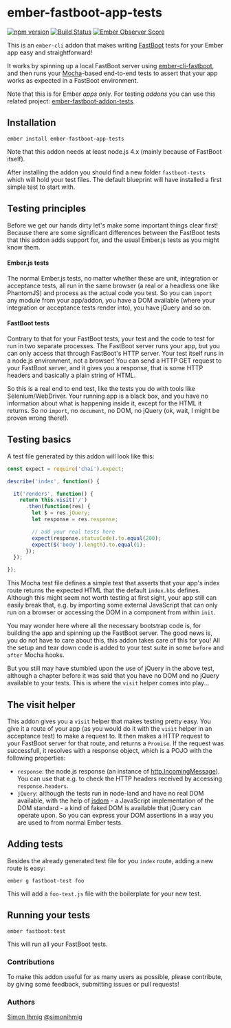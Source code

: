 # ember-fastboot-app-tests

[![npm version](https://badge.fury.io/js/ember-fastboot-app-tests.svg)](https://badge.fury.io/js/ember-fastboot-app-tests)
[![Build Status](https://travis-ci.org/kaliber5/ember-fastboot-app-tests.svg?branch=master)](https://travis-ci.org/kaliber5/ember-fastboot-app-tests)
[![Ember Observer Score](https://emberobserver.com/badges/ember-fastboot-app-tests.svg)](https://emberobserver.com/addons/ember-fastboot-app-tests)

This is an `ember-cli` addon that makes writing [FastBoot](https://ember-fastboot.com/) tests for your Ember app easy and straightforward!

It works by spinning up a local FastBoot server using [ember-cli-fastboot](https://github.com/ember-fastboot/ember-cli-fastboot),
and then runs your [Mocha](https://mochajs.org/)-based end-to-end tests to assert that your app works as expected in a FastBoot environment.

Note that this is for Ember *apps* only. For testing *addons* you can use this related project: [ember-fastboot-addon-tests](https://github.com/kaliber5/ember-fastboot-addon-tests).

## Installation

    ember install ember-fastboot-app-tests

Note that this addon needs at least node.js 4.x (mainly because of FastBoot itself).

After installing the addon you should find a new folder `fastboot-tests` which will hold your test files. The default
blueprint will have installed a first simple test to start with.

## Testing principles

Before we get our hands dirty let's make some important things clear first! Because there are some significant differences
between the FastBoot tests that this addon adds support for, and the usual Ember.js tests as you might know them.

#### Ember.js tests

The normal Ember.js tests, no matter whether these are unit, integration or acceptance tests, all run in the same browser
(a real or a headless one like PhantomJS) and process as the actual code you test. So you can `import` any module from your
app/addon, you have a DOM available (where your integration or acceptance tests render into), you have jQuery and so on.

#### FastBoot tests

Contrary to that for your FastBoot tests, your test and the code to test for run in two separate processes. The FastBoot
server runs your app, but you can only access that through FastBoot's HTTP server. Your test itself runs in a node.js 
environment,  not a browser! You can send a HTTP GET request to your FastBoot server, and it gives you a response, that 
is some HTTP headers and basically a plain string of HTML.

So this is a real end to end test, like the tests you do with tools like Selenium/WebDriver. Your running app is a black
box, and you have no information about what is happening inside it, except for the HTML it returns. So no `import`, no
`document`, no DOM, no jQuery (ok, wait, I might be proven wrong there!).

## Testing basics

A test file generated by this addon will look like this:

```js
const expect = require('chai').expect;

describe('index', function() {

  it('renders', function() {
    return this.visit('/')
      .then(function(res) {
        let $ = res.jQuery;
        let response = res.response;

        // add your real tests here
        expect(response.statusCode).to.equal(200);
        expect($('body').length).to.equal(1);
      });
  });

});
```

This Mocha test file defines a simple test that asserts that your app's index route returns the expected HTML that the
default `index.hbs` defines. Although this might seem not worth testing at first sight, your app still can easily break
that, e.g. by importing some external JavaScript that can only run on a browser or accessing the DOM in a component from
within `init`.

You may wonder here where all the necessary bootstrap code is, for building the app and spinning up the FastBoot server. The
good news is, you do not have to care about this, this addon takes care of this for you! All the setup and tear down code is
added to your test suite in some `before` and `after` Mocha hooks.

But you still may have stumbled upon the use of jQuery in the above test, although a chapter before it was said that you have no
DOM and no jQuery available to your tests. This is where the `visit` helper comes into play...

## The visit helper

This addon gives you a `visit` helper that makes testing pretty easy. You give it a route of your app (as you would do it
with the `visit` helper in an acceptance test) to make a request to. It then makes a HTTP request to your FastBoot server
for that route, and returns a `Promise`. If the request was successfull, it resolves with a
response object, which is a POJO with the following properties:

* `response`: the node.js response (an instance of [http.IncomingMessage](https://nodejs.org/api/http.html#http_class_http_incomingmessage)). 
You can use that e.g. to check the HTTP headers received by accessing `response.headers`.
* `jQuery`: although the tests run in node-land and have no real DOM available, with the help of [jsdom](https://github.com/tmpvar/jsdom) - a JavaScript implementation of the DOM standard - a
kind of faked DOM is available that jQuery can operate upon. So you can express your DOM assertions in a way you are used to from normal Ember tests.

## Adding tests

Besides the already generated test file for you `index` route, adding a new route is easy:

    ember g fastboot-test foo

This will add a `foo-test.js` file with the boilerplate for your new test.

## Running your tests

    ember fastboot:test

This will run all your FastBoot tests. 

### Contributions

To make this addon useful for as many users as possible, please contribute, by giving some feedback, submitting issues or pull requests!

### Authors

[Simon Ihmig](https://github.com/simonihmig) [@simonihmig](https://twitter.com/simonihmig)
